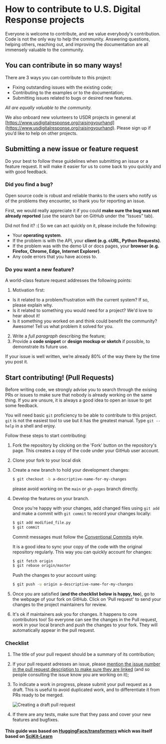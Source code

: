 # How to contribute to U.S. Digital Response projects

Everyone is welcome to contribute, and we value everybody's contribution. Code
is not the only way to help the community. Answering questions, helping
others, reaching out, and improving the documentation are all immensely valuable
to the community.


## You can contribute in so many ways!

There are 3 ways you can contribute to this project:

- Fixing outstanding issues with the existing code;
- Contributing to the examples or to the documentation;
- Submitting issues related to bugs or desired new features.

_All are equally valuable to the community._

We also onboard new volunteers to USDR projects in general at [https://www.usdigitalresponse.org/raisingyourhand](https://www.usdigitalresponse.org/raisingyourhand). Please sign up if you’d like to help on other projects.


## Submitting a new issue or feature request

Do your best to follow these guidelines when submitting an issue or a feature
request. It will make it easier for us to come back to you quickly and with good
feedback.


### Did you find a bug?

Open source code is robust and reliable thanks to the users who notify us of
the problems they encounter, so thank you for reporting an issue.

First, we would really appreciate it if you could **make sure the bug was not
already reported** (use the search bar on GitHub under the “Issues” tab).

Did not find it? :( So we can act quickly on it, please include the following:

- Your **operating system**.
- If the problem is with the API, your **client (e.g. cURL, Python Requests)**.
- If the problem was with the demo UI or docs pages, your **browser (e.g. Firefox, Chrome, Edge, Internet Explorer)**.
- Any code errors that you have access to.


### Do you want a new feature?

A world-class feature request addresses the following points:

1. Motivation first:

- Is it related to a problem/frustration with the current system? If so, please explain why.
- Is it related to something you would need for a project? We'd love to hear about it!
- Is it something you worked on and think could benefit the community? Awesome! Tell us what problem it solved for you.

2. Write a _full paragraph_ describing the feature;
3. Provide a **code snippet** or **design mockup or sketch** if possible, to demonstrate its future use.

If your issue is well written, we’re already 80% of the way there by the time you
post it.


## Start contributing! (Pull Requests)

Before writing code, we strongly advise you to search through the exising PRs or
issues to make sure that nobody is already working on the same thing. If you are
unsure, it is always a good idea to open an issue to get some feedback.

You will need basic `git` proficiency to be able to contribute to
this project. `git` is not the easiest tool to use but it has the greatest
manual. Type `git --help` in a shell and enjoy.

Follow these steps to start contributing:

1. Fork the repository by
   clicking on the 'Fork' button on the repository's page. This creates a copy of the code
   under your GitHub user account.

2. Clone your fork to your local disk

3. Create a new branch to hold your development changes:

   ```bash
   $ git checkout -b a-descriptive-name-for-my-changes
   ```

   please avoid working on the `main` or `gh-pages` branch directly.

4. Develop the features on your branch.

   Once you're happy with your changes, add changed files using `git add` and
   make a commit with `git commit` to record your changes locally:

   ```bash
   $ git add modified_file.py
   $ git commit
   ```

   Commit messages must follow the [Conventional Commits](https://www.conventionalcommits.org/en/v1.0.0/) style. 

   It is a good idea to sync your copy of the code with the original
   repository regularly. This way you can quickly account for changes:

   ```bash
   $ git fetch origin
   $ git rebase origin/master
   ```

   Push the changes to your account using:

   ```bash
   $ git push -u origin a-descriptive-name-for-my-changes
   ```

5. Once you are satisfied (**and the checklist below is happy, too**), go to the
   webpage of your fork on GitHub. Click on 'Pull request' to send your changes
   to the project maintainers for review.

6. It's ok if maintainers ask you for changes. It happens to core contributors
   too! So everyone can see the changes in the Pull request, work in your local
   branch and push the changes to your fork. They will automatically appear in
   the pull request.


### Checklist

1. The title of your pull request should be a summary of its contribution;

2. If your pull request adresses an issue, please [mention the issue number in
   the pull request description to make sure they are linked](https://docs.github.com/en/issues/tracking-your-work-with-issues/linking-a-pull-request-to-an-issue#linking-a-pull-request-to-an-issue-using-a-keyword) (and so people consulting the issue know you are working on it);

3. To indicate a work in progress, please submit your pull request as a draft.
   This is useful to avoid duplicated work, and to differentiate it from PRs
   ready to be merged.

   ![Creating a draft pull request](./docs/_assets/draft-pr.png)

4. If there are any tests, make sure that they pass and cover your new features and bugfixes.


#### This guide was based on [HuggingFace/transformers](https://github.com/huggingface/transformers/blob/master/CONTRIBUTING.md) which was itself based on [SciKit-Learn](https://github.com/scikit-learn/scikit-learn/blob/master/CONTRIBUTING.md)
